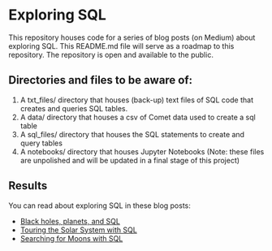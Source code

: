# Exploring SQL

This repository houses code for a series of blog posts (on Medium) about exploring SQL. This README.md file will serve as a roadmap to this repository. The repository is open and available to the public.

## Directories and files to be aware of:

1. A txt_files/ directory that houses (back-up) text files of SQL code that creates and queries SQL tables.
2. A data/ directory that houses a csv of Comet data used to create a sql table
3. A sql_files/ directory that houses the SQL statements to create and query tables
4. A notebooks/ directory that houses Jupyter Notebooks (Note: these files are unpolished and will be updated in a final stage of this project)

## Results
You can read about exploring SQL in these blog posts:
* [Black holes, planets, and SQL](https://medium.com/@kwarmbein/black-holes-planets-and-sql-5667e74b272a)
* [Touring the Solar System with SQL](https://medium.com/@kwarmbein/touring-the-solar-system-with-sql-b2a9d167b829)
* [Searching for Moons with SQL](https://medium.com/@kwarmbein/searching-for-moons-with-sql-4d803738347c)